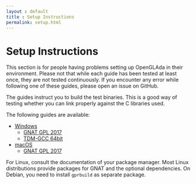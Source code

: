 ```yaml
---
layout : default
title : Setup Instructions
permalink: setup.html
---
```


# Setup Instructions

This section is for people having problems setting up OpenGLAda in their
environment. Please not that while each guide has been tested at least once,
they are not tested continuously. If you encounter any error while following one
of these guides, please open an issue on GitHub.

The guides instruct you to build the test binaries. This is a good way of
testing whether you can link properly against the C libraries used.

The following guides are available:

 * [Windows](OpenGLAda/setup/windows.html)
   * [GNAT GPL 2017](OpenGLAda/setup/windows.html#gnat-gpl-2017)
   * [TDM-GCC 64bit](OpenGLAda/setup/windows.html#tdm-gcc-64bit)
 * [macOS](OpenGLAda/setup/macos.html)
   * [GNAT GPL 2017](OpenGLAda/setup/macos.html#gnat-gpl-2017)

For Linux, consult the documentation of your package manager. Most Linux
distributions provide packages for GNAT and the optional dependencies. On
Debian, you need to install `gprbuild` as separate package.